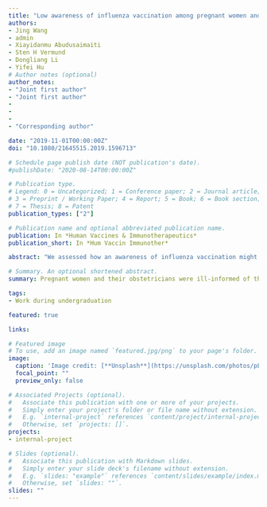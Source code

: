 ```yaml
---
title: "Low awareness of influenza vaccination among pregnant women and their obstetricians: a population-based survey in Beijing, China"
authors:
- Jing Wang
- admin
- Xiayidanmu Abudusaimaiti
- Sten H Vermund
- Dongliang Li
- Yifei Hu
# Author notes (optional)
author_notes:
- "Joint first author"
- "Joint first author"
- 
- 
-
- "Corresponding author"

date: "2019-11-01T00:00:00Z"
doi: "10.1080/21645515.2019.1596713"

# Schedule page publish date (NOT publication's date).
#publishDate: "2020-08-14T00:00:00Z"

# Publication type.
# Legend: 0 = Uncategorized; 1 = Conference paper; 2 = Journal article;
# 3 = Preprint / Working Paper; 4 = Report; 5 = Book; 6 = Book section;
# 7 = Thesis; 8 = Patent
publication_types: ["2"]

# Publication name and optional abbreviated publication name.
publication: In *Human Vaccines & Immunotherapeutics*
publication_short: In *Hum Vaccin Immunother*

abstract: "We assessed how an awareness of influenza vaccination might influence both the willingness of pregnant women to be vaccinated and the readiness of obstetricians to recommend antenatal influenza vaccination in Beijing, China. From March to April 2016, we surveyed pregnant women who were attending antenatal clinics at eight hospitals in Beijing, along with obstetricians at the same clinics. Demographic, attitudinal, and behavioral information regarding influenza vaccination were collected using structured questionnaires. Consent and completed questionnaires were obtained from 988 of 1009 pregnant women and 165 of 173 obstetricians. Only 113 (11.4%) pregnant women reported being willing to receive an influenza vaccine during their pregnancies. Willingness to receive an influenza vaccination was positively associated with ever having a history of vaccination or influenza (aOR=6.74, 95%CI: 1.72-26.4, _P_=0.006), perceiving benefits of vaccination (aOR=1.67, 95%CI: 1.00-2.79, _P_=0.050), and having a higher level of influenza knowledge (aOR=82.2, 95%CI: 21.7-311.1, _P_<0.001). Among obstetricians, only 19.4% reported being willing to recommend influenza vaccination to their pregnant patients and 15.2% reported knowledge that influenza vaccination during pregnancy was recommended by China's National Health Commission. Neither pregnant women nor their obstetricians were aware of Chinese government recommendations that antenatal influenza vaccination should be encouraged and provided. Pregnant women and their obstetricians were ill-informed of the relevant evidence. It is in emergent need to train and disseminate the updated evidence on influenza vaccination to obstetricians. It also warranted more high-quality trials regarding influenza vaccination during pregnancy to address public concern."

# Summary. An optional shortened abstract.
summary: Pregnant women and their obstetricians were ill-informed of the relevant evidence. It is in emergent need to train and disseminate the updated evidence on influenza vaccination to obstetricians. It also warranted more high-quality trials regarding influenza vaccination during pregnancy to address public concern. 

tags:
- Work during undergraduation 

featured: true

links:

# Featured image
# To use, add an image named `featured.jpg/png` to your page's folder. 
image:
  caption: 'Image credit: [**Unsplash**](https://unsplash.com/photos/pLCdAaMFLTE)'
  focal_point: ""
  preview_only: false

# Associated Projects (optional).
#   Associate this publication with one or more of your projects.
#   Simply enter your project's folder or file name without extension.
#   E.g. `internal-project` references `content/project/internal-project/index.md`.
#   Otherwise, set `projects: []`.
projects:
- internal-project

# Slides (optional).
#   Associate this publication with Markdown slides.
#   Simply enter your slide deck's filename without extension.
#   E.g. `slides: "example"` references `content/slides/example/index.md`.
#   Otherwise, set `slides: ""`.
slides: ""
---
```

